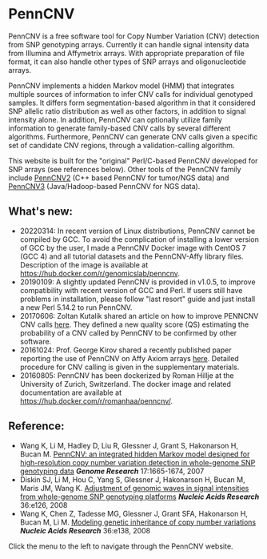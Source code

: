 # PennCNV

PennCNV is a free software tool for Copy Number Variation (CNV) detection from SNP genotyping arrays. Currently it can handle signal intensity data from Illumina and Affymetrix arrays. With appropriate preparation of file format, it can also handle other types of SNP arrays and oligonucleotide arrays.

PennCNV implements a hidden Markov model (HMM) that integrates multiple sources of information to infer CNV calls for individual genotyped samples. It differs form segmentation-based algorithm in that it considered SNP allelic ratio distribution as well as other factors, in addition to signal intensity alone. In addition, PennCNV can optionally utilize family information to generate family-based CNV calls by several different algorithms. Furthermore, PennCNV can generate CNV calls given a specific set of candidate CNV regions, through a validation-calling algorithm.

This website is built for the "original" Perl/C-based PennCNV developed for SNP arrays (see references below). Other tools of the PennCNV family include [PennCNV2](https://github.com/WGLab/PennCNV2/) (C++ based PennCNV for tumor/NGS data) and [PennCNV3](https://github.com/WGLab/HadoopCNV) (Java/Hadoop-based PennCNV for NGS data).

## What's new:

- 20220314: In recent version of Linux distributions, PennCNV cannot be compiled by GCC. To avoid the complication of installing a lower version of GCC by the user, I made a PennCNV Docker image with CentOS 7 (GCC 4) and all tutorial datasets and the PennCNV-Affy library files. Description of the image is available at https://hub.docker.com/r/genomicslab/penncnv.
- 20190109: A slightly updated PennCNV is provided in v1.0.5, to improve compatibility with recent version of GCC and Perl. If users still have problems in installation, please follow "last resort" guide and just install a new Perl 5.14.2 to run PennCNV.
- 20170606: Zoltan Kutalik shared an article on how to improve PENNCNV CNV calls [here](https://www.ncbi.nlm.nih.gov/pubmed/27402902). They defined a new quality score (QS) estimating the probability of a CNV called by PennCNV to be confirmed by other software.
- 20161024: Prof. George Kirov shared a recently published paper reporting the use of PennCNV on Affy Axiom arrays [here](https://pubmed.ncbi.nlm.nih.gov/27773354/). Detailed procedure for CNV calling is given in the supplementary materials.
- 20160805: PennCNV has been dockerized by Roman Hillje at the University of Zurich, Switzerland. The docker image and related documentation are available at https://hub.docker.com/r/romanhaa/penncnv/. 

## Reference:

- Wang K, Li M, Hadley D, Liu R, Glessner J, Grant S, Hakonarson H, Bucan M. [PennCNV: an integrated hidden Markov model designed for high-resolution copy number variation detection in whole-genome SNP genotyping data](http://genome.cshlp.org/cgi/content/short/17/11/1665) _**Genome Research**_ 17:1665-1674, 2007
- Diskin SJ, Li M, Hou C, Yang S, Glessner J, Hakonarson H, Bucan M, Maris JM, Wang K. [Adjustment of genomic waves in signal intensities from whole-genome SNP genotyping platforms](http://nar.oxfordjournals.org/cgi/content/short/36/19/e126) **_Nucleic Acids Research_** 36:e126, 2008
- Wang K, Chen Z, Tadesse MG, Glessner J, Grant SFA, Hakonarson H, Bucan M, Li M. [Modeling genetic inheritance of copy number variations](http://nar.oxfordjournals.org/cgi/content/short/36/21/e138) _**Nucleic Acids Research**_ 36:e138, 2008 

Click the menu to the left to navigate through the PennCNV website.


